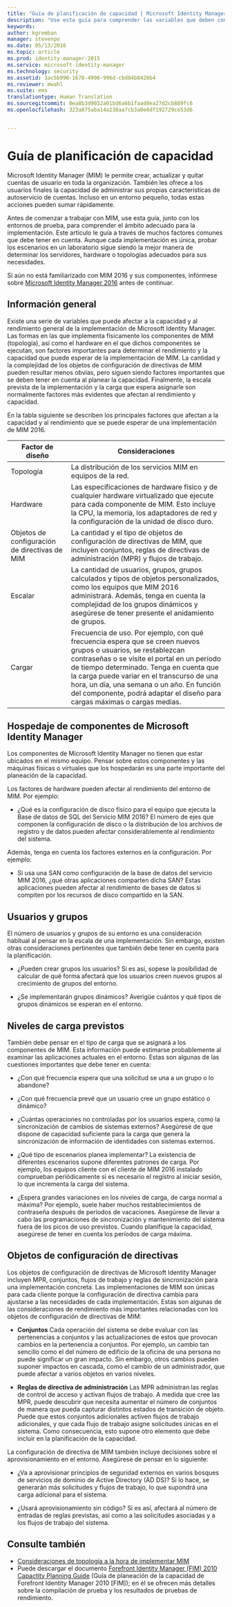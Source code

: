 ```yaml
---
title: "Guía de planificación de capacidad | Microsoft Identity Manager"
description: "Use esta guía para comprender las variables que deben considerarse antes de implementar MIM 2016, incluidos los niveles de carga y las decisiones de directivas."
keywords: 
author: kgremban
manager: stevenpo
ms.date: 05/13/2016
ms.topic: article
ms.prod: identity-manager-2015
ms.service: microsoft-identity-manager
ms.technology: security
ms.assetid: 3ac5b990-1678-4996-996d-cbd84b8426b4
ms.reviewer: mwahl
ms.suite: ems
translationtype: Human Translation
ms.sourcegitcommit: 0ea8b3d9032a01bd6a6b1faad8ea27d2cb889fc6
ms.openlocfilehash: 323a875aba14a238aa7cb3a0e6df192729ce53d6


---
```


# Guía de planificación de capacidad

Microsoft Identity Manager (MIM) le permite crear, actualizar y quitar cuentas de usuario en toda la organización. También les ofrece a los usuarios finales la capacidad de administrar sus propias características de autoservicio de cuentas. Incluso en un entorno pequeño, todas estas acciones pueden sumar rápidamente.

Antes de comenzar a trabajar con MIM, use esta guía, junto con los entornos de prueba, para comprender el ámbito adecuado para la implementación. Este artículo le guía a través de muchos factores comunes que debe tener en cuenta. Aunque cada implementación es única, probar los escenarios en un laboratorio sigue siendo la mejor manera de determinar los servidores, hardware o topologías adecuados para sus necesidades.

Si aún no está familiarizado con MIM 2016 y sus componentes, infórmese sobre [Microsoft Identity Manager 2016](/microsoft-identity-manager/understand-explore/microsoft-identity-manager-2016) antes de continuar.

## Información general
Existe una serie de variables que puede afectar a la capacidad y al rendimiento general de la implementación de Microsoft Identity Manager. Las formas en las que implementa físicamente los componentes de MIM (topología), así como el hardware en el que dichos componentes se ejecutan, son factores importantes para determinar el rendimiento y la capacidad que puede esperar de la implementación de MIM. La cantidad y la complejidad de los objetos de configuración de directivas de MIM pueden resultar menos obvias, pero siguen siendo factores importantes que se deben tener en cuenta al planear la capacidad. Finalmente, la escala prevista de la implementación y la carga que espera asignarle son normalmente factores más evidentes que afectan al rendimiento y capacidad.

En la tabla siguiente se describen los principales factores que afectan a la capacidad y al rendimiento que se puede esperar de una implementación de MIM 2016.

| Factor de diseño | Consideraciones |
| ------------- | -------------- |
| Topología | La distribución de los servicios MIM en equipos de la red. |
| Hardware | Las especificaciones de hardware físico y de cualquier hardware virtualizado que ejecute para cada componente de MIM. Esto incluye la CPU, la memoria, los adaptadores de red y la configuración de la unidad de disco duro. |
| Objetos de configuración de directivas de MIM | La cantidad y el tipo de objetos de configuración de directivas de MIM, que incluyen conjuntos, reglas de directivas de administración (MPR) y flujos de trabajo. |
| Escalar | La cantidad de usuarios, grupos, grupos calculados y tipos de objetos personalizados, como los equipos que MIM 2016 administrará. Además, tenga en cuenta la complejidad de los grupos dinámicos y asegúrese de tener presente el anidamiento de grupos. |
| Cargar | Frecuencia de uso. Por ejemplo, con qué frecuencia espera que se creen nuevos grupos o usuarios, se restablezcan contraseñas o se visite el portal en un período de tiempo determinado. Tenga en cuenta que la carga puede variar en el transcurso de una hora, un día, una semana o un año. En función del componente, podrá adaptar el diseño para cargas máximas o cargas medias. |


## Hospedaje de componentes de Microsoft Identity Manager

Los componentes de Microsoft Identity Manager no tienen que estar ubicados en el mismo equipo. Pensar sobre estos componentes y las máquinas físicas o virtuales que los hospedarán es una parte importante del planeación de la capacidad.

Los factores de hardware pueden afectar al rendimiento del entorno de MIM. Por ejemplo:
- ¿Qué es la configuración de disco físico para el equipo que ejecuta la Base de datos de SQL del Servicio MIM 2016? El número de ejes que componen la configuración de disco o la distribución de los archivos de registro y de datos pueden afectar considerablemente al rendimiento del sistema.

Además, tenga en cuenta los factores externos en la configuración. Por ejemplo:
- Si usa una SAN como configuración de la base de datos del servicio MIM 2016, ¿qué otras aplicaciones comparten dicha SAN? Estas aplicaciones pueden afectar al rendimiento de bases de datos si compiten por los recursos de disco compartido en la SAN.


## Usuarios y grupos
El número de usuarios y grupos de su entorno es una consideración habitual al pensar en la escala de una implementación. Sin embargo, existen otras consideraciones pertinentes que también debe tener en cuenta para la planificación.

- ¿Pueden crear grupos los usuarios? Si es así, sopese la posibilidad de calcular de qué forma afectará que los usuarios creen nuevos grupos al crecimiento de grupos del entorno.

- ¿Se implementarán grupos dinámicos? Averigüe cuántos y qué tipos de grupos dinámicos se esperan en el entorno.


## Niveles de carga previstos
También debe pensar en el tipo de carga que se asignará a los componentes de MIM. Esta información puede estimarse probablemente al examinar las aplicaciones actuales en el entorno. Estas son algunas de las cuestiones importantes que debe tener en cuenta:

- ¿Con qué frecuencia espera que una solicitud se una a un grupo o lo abandone?

- ¿Con qué frecuencia prevé que un usuario cree un grupo estático o dinámico?

- ¿Cuántas operaciones no controladas por los usuarios espera, como la sincronización de cambios de sistemas externos? Asegúrese de que dispone de capacidad suficiente para la carga que genera la sincronización de información de identidades con sistemas externos.

- ¿Qué tipo de escenarios planea implementar? La existencia de diferentes escenarios supone diferentes patrones de carga. Por ejemplo, los equipos cliente con el cliente de MIM 2016 instalado comprueban periódicamente si es necesario el registro al iniciar sesión, lo que incrementa la carga del sistema.

- ¿Espera grandes variaciones en los niveles de carga, de carga normal a máxima? Por ejemplo, suele haber muchos restablecimientos de contraseña después de períodos de vacaciones. Asegúrese de llevar a cabo las programaciones de sincronización y mantenimiento del sistema fuera de los picos de uso previstos. Cuando planifique la capacidad, asegúrese de tener en cuenta los períodos de carga máxima.


## Objetos de configuración de directivas

Los objetos de configuración de directivas de Microsoft Identity Manager incluyen MPR, conjuntos, flujos de trabajo y reglas de sincronización para una implementación concreta. Las implementaciones de MIM son únicas para cada cliente porque la configuración de directiva cambia para ajustarse a las necesidades de cada implementación. Estas son algunas de las consideraciones de rendimiento más importantes relacionadas con los objetos de configuración de directivas de MIM:

- **Conjuntos** Cada operación del sistema se debe evaluar con las pertenencias a conjuntos y las actualizaciones de estos que provocan cambios en la pertenencia a conjuntos. Por ejemplo, un cambio tan sencillo como el del número de edificio de la oficina de una persona no puede significar un gran impacto. Sin embargo, otros cambios pueden suponer impactos en cascada, como el cambio de un administrador, que puede afectar a varios objetos en varios niveles.

- **Reglas de directiva de administración** Las MPR administran las reglas de control de acceso y activan flujos de trabajo. A medida que cree las MPR, puede descubrir que necesita aumentar el número de conjuntos de manera que pueda capturar distintos estados de transición de objeto. Puede que estos conjuntos adicionales activen flujos de trabajo adicionales, y que cada flujo de trabajo asigne solicitudes únicas en el sistema. Como consecuencia, esto supone otro elemento que debe incluir en la planificación de la capacidad.

La configuración de directiva de MIM también incluye decisiones sobre el aprovisionamiento en el entorno. Asegúrese de pensar en lo siguiente:

- ¿Va a aprovisionar principios de seguridad externos en varios bosques de servicios de dominio de Active Directory (AD DS)? Si lo hace, se generarán más solicitudes y flujos de trabajo, lo que supondrá una carga adicional para el sistema.

- ¿Usará aprovisionamiento sin código? Si es así, afectará al número de entradas de reglas previstas, así como a las solicitudes asociadas y a los flujos de trabajo del sistema.


## Consulte también
- [Consideraciones de topología a la hora de implementar MIM](topology-considerations.md)
- Puede descargar el documento [Forefront Identity Manager (FIM) 2010 Capactity Planning Guide](http://go.microsoft.com/fwlink/?LinkId=200180) (Guía de planeación de la capacidad de Forefront Identity Manager 2010 [FIM]); en él se ofrecen más detalles sobre la compilación de prueba y los resultados de pruebas de rendimiento.



<!--HONumber=Jun16_HO4-->


